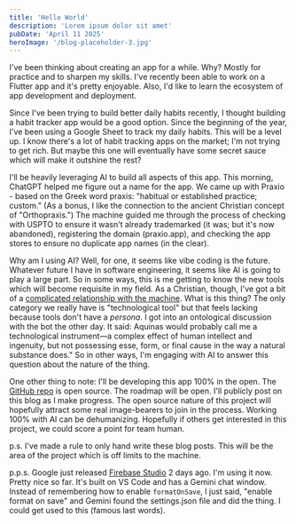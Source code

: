 ```yaml
---
title: 'Hello World'
description: 'Lorem ipsum dolor sit amet'
pubDate: 'April 11 2025'
heroImage: '/blog-placeholder-3.jpg'
---
```


I've been thinking about creating an app for a while. Why? Mostly for practice and to sharpen my skills. I've recently been able to work on a Flutter app and it's pretty enjoyable. Also, I'd like to learn the ecosystem of app development and deployment.

Since I've been trying to build better daily habits recently, I thought building a habit tracker app would be a good option. Since the beginning of the year, I've been using a Google Sheet to track my daily habits. This will be a level up. I know there's a lot of habit tracking apps on the market; I'm not trying to get rich. But maybe this one will eventually have some secret sauce which will make it outshine the rest?

I'll be heavily leveraging AI to build all aspects of this app. This morning, ChatGPT helped me figure out a name for the app. We came up with Praxio - based on the Greek word praxis: "habitual or established practice; custom." (As a bonus, I like the connection to the ancient Christian concept of "Orthopraxis.") The machine guided me through the process of checking with USPTO to ensure it wasn't already trademarked (it was; but it's now abandoned), registering the domain (praxio.app), and checking the app stores to ensure no duplicate app names (in the clear).

Why am I using AI? Well, for one, it seems like vibe coding is the future. Whatever future I have in software engineering, it seems like AI is going to play a large part. So in some ways, this is me getting to know the new tools which will become requisite in my field. As a Christian, though, I've got a bit of a [complicated relationship with the machine](https://www.thefp.com/p/paul-kingsnorth-christianity-faith). What is this thing? The only category we really have is "technological tool" but that feels lacking because tools don't have a _persona_. I got into an ontological discussion with the bot the other day. It said: Aquinas would probably call me a technological instrument—a complex effect of human intellect and ingenuity, but not possessing esse, form, or final cause in the way a natural substance does." So in other ways, I'm engaging with AI to answer this question about the nature of the thing.

One other thing to note: I'll be developing this app 100% in the open. The [GitHub repo](https://github.com/ghoti143/praxio) is open source. The roadmap will be open. I'll publicly post on this blog as I make progress. The open source nature of this project will hopefully attract some real image-bearers to join in the process. Working 100% with AI can be dehumanizing. Hopefully if others get interested in this project, we could score a point for team human.

p.s. I've made a rule to only hand write these blog posts. This will be the area of the project which is off limits to the machine.

p.p.s. Google just released [Firebase Studio](https://firebase.blog/posts/2025/04/introducing-firebase-studio/) 2 days ago. I'm using it now. Pretty nice so far. It's built on VS Code and has a Gemini chat window. Instead of remembering how to enable `formatOnSave`, I just said, "enable format on save" and Gemini found the settings.json file and did the thing. I could get used to this (famous last words).
